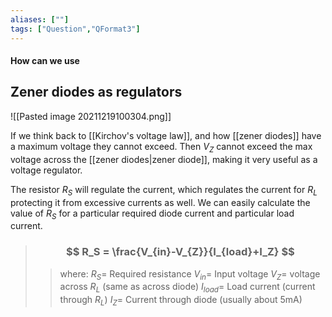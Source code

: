 ```yaml
---
aliases: [""]
tags: ["Question","QFormat3"]
---
```


#### How can we use
## Zener diodes as regulators
![[Pasted image 20211219100304.png]]

If we think back to [[Kirchov's voltage law]], and how [[zener diodes]] have a maximum voltage they cannot exceed. Then $V_Z$ cannot exceed the max voltage across the [[zener diodes|zener diode]], making it very useful as a voltage regulator.

The resistor $R_S$ will regulate the current, which regulates the current for $R_L$ protecting it from excessive currents as well. We can easily calculate the value of $R_S$ for a particular required diode current and particular load current.

> ### $$ R_S = \frac{V_{in}-V_{Z}}{I_{load}+I_Z} $$ 
>> where:
>> $R_S=$ Required resistance 
>> $V_{in}=$ Input voltage
>> $V_Z=$ voltage across $R_L$ (same as across diode)
>> $I_{load}=$ Load current (current through $R_L$)
>> $I_Z=$ Current through diode (usually about 5mA)